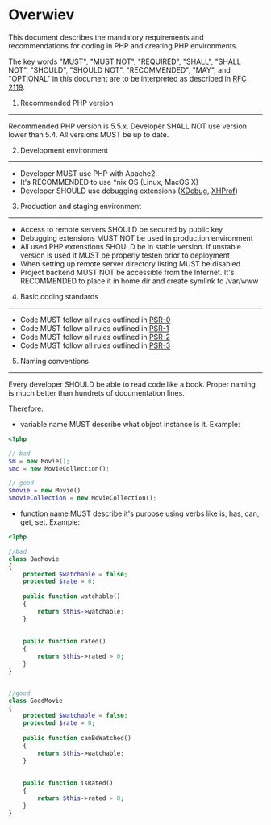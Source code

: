 [PSR-0]: https://github.com/php-fig/fig-standards/blob/master/accepted/PSR-0.md
[PSR-1]: https://github.com/php-fig/fig-standards/blob/master/accepted/PSR-1-basic-coding-standard.md
[PSR-2]: https://github.com/php-fig/fig-standards/blob/master/accepted/PSR-2-coding-style-guide.md
[PSR-3]: https://github.com/php-fig/fig-standards/blob/master/accepted/PSR-3-logger-interface.md
[RFC 2119]: http://www.ietf.org/rfc/rfc2119.txt
[XDebug]: http://xdebug.org
[XHProf]: https://github.com/facebook/xhprof

Overwiev
===================
This document describes the mandatory requirements and recommendations for coding in PHP and creating PHP environments.

The key words "MUST", "MUST NOT", "REQUIRED", "SHALL", "SHALL NOT", "SHOULD",
"SHOULD NOT", "RECOMMENDED", "MAY", and "OPTIONAL" in this document are to be
interpreted as described in [RFC 2119][].

1. Recommended PHP version
-----------
Recommended PHP version is 5.5.x. Developer SHALL NOT use version lower than 5.4. All versions MUST be up to date.

2. Development environment
-----------
- Developer MUST use PHP with Apache2. 
- It's RECOMMENDED to use *nix OS (Linux, MacOS X)
- Developer SHOULD use debugging extensions ([XDebug][], [XHProf][])

3. Production and staging environment
-----------
- Access to remote servers SHOULD be secured by public key
- Debugging extensions MUST NOT be used in production environment
- All used PHP extenstions SHOULD be in stable version. If unstable version is used it MUST be properly testen prior to deployment
- When setting up remote server directory listing MUST be disabled
- Project backend MUST NOT be accessible from the Internet. It's RECOMMENDED to place it in home dir and create symlink to /var/www

4. Basic coding standards
-----------
- Code MUST follow all rules outlined in [PSR-0][]
- Code MUST follow all rules outlined in [PSR-1][]
- Code MUST follow all rules outlined in [PSR-2][]
- Code MUST follow all rules outlined in [PSR-3][]

5. Naming conventions
-----------
Every developer SHOULD be able to read code like a book. Proper naming is much better than hundrets of documentation lines.

Therefore:
- variable name MUST describe what object instance is it. Example:
```php
<?php

// bad
$m = new Movie();
$mc = new MovieCollection();

// good
$movie = new Movie()
$movieCollection = new MovieCollection();
```
- function name MUST describe it's purpose using verbs like is, has, can, get, set. Example:
```php
<?php

//bad
class BadMovie
{
    protected $watchable = false;
    protected $rate = 0;
    
    public function watchable()
    {
        return $this->watchable;
    }
    
    
    public function rated()
    {
        return $this->rated > 0;
    }
}


//good
class GoodMovie
{
    protected $watchable = false;
    protected $rate = 0;
    
    public function canBeWatched()
    {
        return $this->watchable;
    }
    
    
    public function isRated()
    {
        return $this->rated > 0;
    }
}
```


